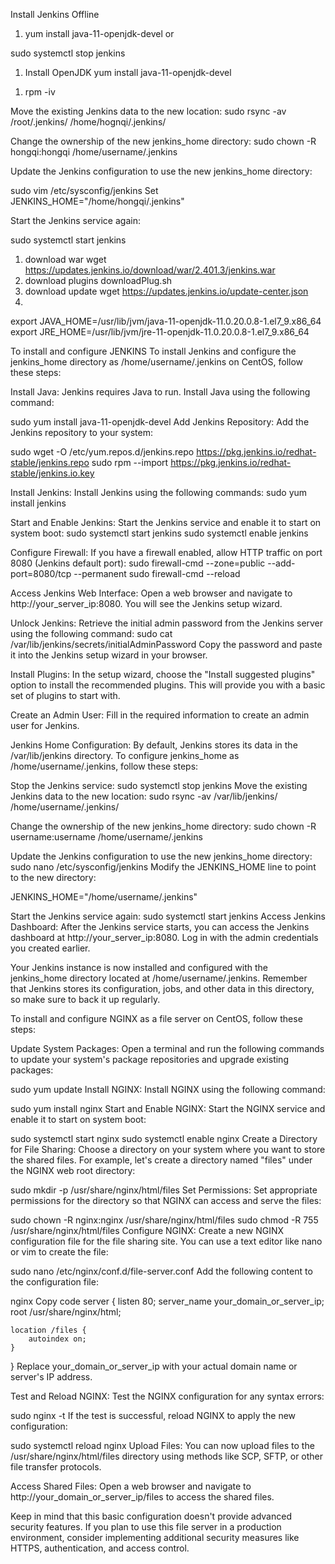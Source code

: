 Install Jenkins Offline

1. yum install java-11-openjdk-devel
or 


sudo systemctl stop jenkins

1. Install OpenJDK
yum install java-11-openjdk-devel

1) rpm -iv 

Move the existing Jenkins data to the new location:
sudo rsync -av /root/.jenkins/ /home/hognqi/.jenkins/

Change the ownership of the new jenkins_home directory:
sudo chown -R hongqi:hongqi /home/username/.jenkins


Update the Jenkins configuration to use the new jenkins_home directory:


sudo vim /etc/sysconfig/jenkins 
Set JENKINS_HOME="/home/hongqi/.jenkins"


Start the Jenkins service again:

sudo systemctl start jenkins
1) download war
wget https://updates.jenkins.io/download/war/2.401.3/jenkins.war
2) download plugins
   downloadPlug.sh
3) download update
  wget https://updates.jenkins.io/update-center.json
4)
export JAVA_HOME=/usr/lib/jvm/java-11-openjdk-11.0.20.0.8-1.el7_9.x86_64
export JRE_HOME=/usr/lib/jvm/jre-11-openjdk-11.0.20.0.8-1.el7_9.x86_64

To install and configure JENKINS
To install Jenkins and configure the jenkins_home directory as /home/username/.jenkins on CentOS, follow these steps:

Install Java:
Jenkins requires Java to run. Install Java using the following command:

sudo yum install java-11-openjdk-devel
Add Jenkins Repository:
Add the Jenkins repository to your system:

sudo wget -O /etc/yum.repos.d/jenkins.repo https://pkg.jenkins.io/redhat-stable/jenkins.repo
sudo rpm --import https://pkg.jenkins.io/redhat-stable/jenkins.io.key

Install Jenkins:
Install Jenkins using the following commands:
sudo yum install jenkins

Start and Enable Jenkins:
Start the Jenkins service and enable it to start on system boot:
sudo systemctl start jenkins
sudo systemctl enable jenkins

Configure Firewall:
If you have a firewall enabled, allow HTTP traffic on port 8080 (Jenkins default port):
sudo firewall-cmd --zone=public --add-port=8080/tcp --permanent
sudo firewall-cmd --reload

Access Jenkins Web Interface:
Open a web browser and navigate to http://your_server_ip:8080. You will see the Jenkins setup wizard.

Unlock Jenkins:
Retrieve the initial admin password from the Jenkins server using the following command:
sudo cat /var/lib/jenkins/secrets/initialAdminPassword
Copy the password and paste it into the Jenkins setup wizard in your browser.

Install Plugins:
In the setup wizard, choose the "Install suggested plugins" option to install the recommended plugins. This will provide you with a basic set of plugins to start with.

Create an Admin User:
Fill in the required information to create an admin user for Jenkins.

Jenkins Home Configuration:
By default, Jenkins stores its data in the /var/lib/jenkins directory. To configure jenkins_home as /home/username/.jenkins, follow these steps:

Stop the Jenkins service:
sudo systemctl stop jenkins
Move the existing Jenkins data to the new location:
sudo rsync -av /var/lib/jenkins/ /home/username/.jenkins/

Change the ownership of the new jenkins_home directory:
sudo chown -R username:username /home/username/.jenkins

Update the Jenkins configuration to use the new jenkins_home directory:
sudo nano /etc/sysconfig/jenkins
Modify the JENKINS_HOME line to point to the new directory:

JENKINS_HOME="/home/username/.jenkins"

Start the Jenkins service again:
sudo systemctl start jenkins
Access Jenkins Dashboard:
After the Jenkins service starts, you can access the Jenkins dashboard at http://your_server_ip:8080. Log in with the admin credentials you created earlier.

Your Jenkins instance is now installed and configured with the jenkins_home directory located at /home/username/.jenkins. Remember that Jenkins stores its configuration, jobs, and other data in this directory, so make sure to back it up regularly.


To install and configure NGINX as a file server on CentOS, follow these steps:

Update System Packages:
Open a terminal and run the following commands to update your system's package repositories and upgrade existing packages:

sudo yum update
Install NGINX:
Install NGINX using the following command:

sudo yum install nginx
Start and Enable NGINX:
Start the NGINX service and enable it to start on system boot:

sudo systemctl start nginx
sudo systemctl enable nginx
Create a Directory for File Sharing:
Choose a directory on your system where you want to store the shared files. For example, let's create a directory named "files" under the NGINX web root directory:

sudo mkdir -p /usr/share/nginx/html/files
Set Permissions:
Set appropriate permissions for the directory so that NGINX can access and serve the files:

sudo chown -R nginx:nginx /usr/share/nginx/html/files
sudo chmod -R 755 /usr/share/nginx/html/files
Configure NGINX:
Create a new NGINX configuration file for the file sharing site. You can use a text editor like nano or vim to create the file:


sudo nano /etc/nginx/conf.d/file-server.conf
Add the following content to the configuration file:

nginx
Copy code
server {
    listen 80;
    server_name your_domain_or_server_ip;
    root /usr/share/nginx/html;

    location /files {
        autoindex on;
    }
}
Replace your_domain_or_server_ip with your actual domain name or server's IP address.

Test and Reload NGINX:
Test the NGINX configuration for any syntax errors:

sudo nginx -t
If the test is successful, reload NGINX to apply the new configuration:

sudo systemctl reload nginx
Upload Files:
You can now upload files to the /usr/share/nginx/html/files directory using methods like SCP, SFTP, or other file transfer protocols.

Access Shared Files:
Open a web browser and navigate to http://your_domain_or_server_ip/files to access the shared files.

Keep in mind that this basic configuration doesn't provide advanced security features. If you plan to use this file server in a production environment, consider implementing additional security measures like HTTPS, authentication, and access control.
